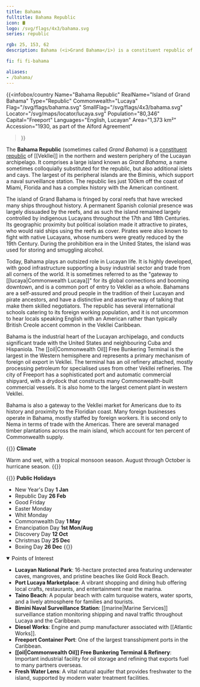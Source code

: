 ```yaml
---
title: Bahama
fulltitle: Bahama Republic
icon: 🛢️
logo: /svg/flags/4x3/bahama.svg
series: republic

rgb: 25, 153, 62
description: Bahama (<i>Grand Bahama</i>) is a constituent republic of Vekllei located in the Lucayan Archipelago.

fi: fi fi-bahama

aliases:
- /bahama/
---
```

{{<infobox/country
	 Name="Bahama Republic"
	 RealName="Island of Grand Bahama"
	 Type="Republic"
	 Commonwealth="Lucaya"
	 Flag="/svg/flags/bahama.svg"
	 SmallFlag="/svg/flags/4x3/bahama.svg"
	 Locator="/svg/maps/locator/lucaya.svg"
	 Population="80,346"
	 Capital="Freeport"
	 Languages="English, Lucayan"
	 Area="1,373 km²"
	 Accession="1930, as part of the Alford Agreement"
 >}}

The <span class="fi fi-bahama"></span> **Bahama Republic** (sometimes called *Grand Bahama*) is a [constituent republic](/republics/) of [[Vekllei]] in the northern and western periphery of the Lucayan archipelago. It comprises a large island known as *Grand Bahama*, a name sometimes colloquially substituted for the republic, but also additional islets and cays. The largest of its peripheral islands are the Biminis, which support a naval surveillance station. The republic lies just 100km off the coast of Miami, Florida and has a complex history with the American continent.

The island of Grand Bahama is fringed by coral reefs that have wrecked many ships throughout history. A permanent Spanish colonial presence was largely dissuaded by the reefs, and as such the island remained largely controlled by indigenous Lucayans throughout the 17th and 18th Centuries. Its geographic proximity but political isolation made it attractive to pirates, who would raid ships using the reefs as cover. Pirates were also known to fight with native Lucayans, whose numbers were greatly reduced by the 19th Century. During the prohibition era in the United States, the island was used for storing and smuggling alcohol.

Today, Bahama plays an outsized role in Lucayan life. It is highly developed, with good infrastructure supporting a busy industrial sector and trade from all corners of the world. It is sometimes referred to as the "gateway to [[lucaya|Commonwealth Lucaya]]" for its global connections and booming downtown, and is a common port of entry to Vekllei as a whole. Bahamans are a self-assured and proud people in the tradition of their Lucayan and pirate ancestors, and have a distinctive and assertive way of talking that make them skilled negotiators. The republic has several international schools catering to its foreign working population, and it is not uncommon to hear locals speaking English with an American rather than typically British Creole accent common in the Vekllei Caribbean.

Bahama is the industrial heart of the Lucayan archipelago, and conducts significant trade with the United States and neighbouring Cuba and Hispaniola. The [[oil|Commonwealth Oil]] Free Bunkering Terminal is the largest in the Western hemisphere and represents a primary mechanism of foreign oil export in Vekllei. The terminal has an oil refinery attached, mostly processing petroleum for specialised uses from other Vekllei refineries. The city of Freeport has a sophisticated port and automatic commercial shipyard, with a drydock that constructs many Commonwealth-built commercial vessels. It is also home to the largest cement plant in western Vekllei.

Bahama is also a gateway to the Vekllei market for Americans due to its history and proximity to the Floridian coast. Many foreign businesses operate in Bahama, mostly staffed by foreign workers. It is second only to Nema in terms of trade with the Americas. There are several managed timber plantations across the main island, which account for ten percent of Commonwealth supply.

{{<note table>}}
**Climate**

Warm and wet, with a tropical monsoon season. August through October is hurricane season.
{{</note>}}

{{<note table>}}
**Public Holidays**

* New Year's Day **1 Jan**
* Republic Day **26 Feb**
* Good Friday
* Easter Monday
* Whit Monday
* Commonwealth Day **1 May**
* Emancipation Day **1st Mon/Aug**
* Discovery Day **12 Oct**
* Christmas Day **25 Dec**
* Boxing Day **26 Dec**
{{</note>}}

<details open>
  <summary>Points of Interest</summary>

  - **Lucayan National Park**: 16-hectare protected area featuring underwater caves, mangroves, and pristine beaches like Gold Rock Beach.
  - **Port Lucaya Marketplace**: A vibrant shopping and dining hub offering local crafts, restaurants, and entertainment near the marina.
  - **Taino Beach**: A popular beach with calm turquoise waters, water sports, and a lively atmosphere for families and tourists.
  - **Bimini Naval Surveillance Station**: [[marine|Marine Services]] surveillance station monitoring shipping and naval traffic throughout Lucaya and the Caribbean.
  - **Diesel Works**: Engine and pump manufacturer associated with [[Atlantic Works]].
  - **Freeport Container Port**: One of the largest transshipment ports in the Caribbean.
  - **[[oil|Commonwealth Oil]] Free Bunkering Terminal & Refinery**: Important industrial facility for oil storage and refining that exports fuel to many partners overseas.
  - **Fresh Water Lens**: A vital natural aquifer that provides freshwater to the island, supported by modern water treatment facilities.
</details>

